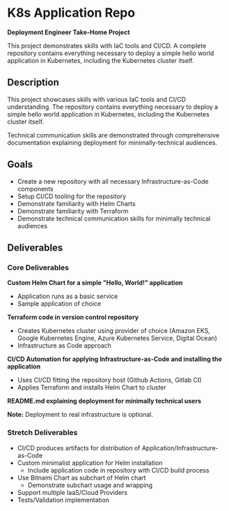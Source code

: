 # K8s Application Repo

**Deployment Engineer Take-Home Project**

This project demonstrates skills with IaC tools and CI/CD. A complete repository contains everything necessary to deploy a simple hello world application in Kubernetes, including the Kubernetes cluster itself.

## Description

This project showcases skills with various IaC tools and CI/CD understanding. The repository contains everything necessary to deploy a simple hello world application in Kubernetes, including the Kubernetes cluster itself.

Technical communication skills are demonstrated through comprehensive documentation explaining deployment for minimally-technical audiences.

## Goals

- Create a new repository with all necessary Infrastructure-as-Code components
- Setup CI/CD tooling for the repository
- Demonstrate familiarity with Helm Charts
- Demonstrate familiarity with Terraform
- Demonstrate technical communication skills for minimally technical audiences

## Deliverables

### Core Deliverables

**Custom Helm Chart for a simple "Hello, World!" application**
- Application runs as a basic service
- Sample application of choice

**Terraform code in version control repository**
- Creates Kubernetes cluster using provider of choice (Amazon EKS, Google Kubernetes Engine, Azure Kubernetes Service, Digital Ocean)
- Infrastructure as Code approach

**CI/CD Automation for applying Infrastructure-as-Code and installing the application**
- Uses CI/CD fitting the repository host (Github Actions, Gitlab CI)
- Applies Terraform and installs Helm Chart to cluster

**README.md explaining deployment for minimally technical users**

**Note:** Deployment to real infrastructure is optional.

### Stretch Deliverables

- CI/CD produces artifacts for distribution of Application/Infrastructure-as-Code
- Custom minimalist application for Helm installation
  - Include application code in repository with CI/CD build process
- Use Bitnami Chart as subchart of Helm chart
  - Demonstrate subchart usage and wrapping
- Support multiple IaaS/Cloud Providers
- Tests/Validation implementation
